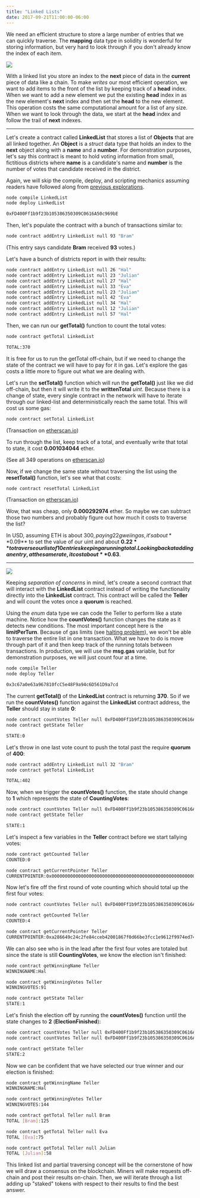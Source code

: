 ```yaml
---
title: "Linked Lists"
date: 2017-09-21T11:00:00-06:00
---
```


We need an efficient structure to store a large number of entries that we can quickly traverse. The **mapping** data type in solidity is wonderful for storing information, but very hard to look through if you don't already know the index of each item.

<img src="/images/linkedlist.png" />

With a linked list you store an index to the **next** piece of data in the **current** piece of data like a chain. To make *writes* our most efficient operation, we want to add items to the front of the list by keeping track of a **head** index. When we want to add a new element we put the existing **head** index in as the new element's **next** index and then set the **head** to the new element. This operation costs the same computational amount for a list of any size. When we want to look through the data, we start at the **head** index and follow the trail of **next** indexes.

------------------------------------------------

Let's create a contract called **LinkedList** that stores a list of **Objects** that are all linked together. An **Object** is a *struct* data type that holds an index to the **next** object along with a **name** and a **number**. For demonstration purposes, let's say this contract is meant to hold voting information from small, fictitious districts where **name** is a candidate's name and **number** is the number of votes that candidate received in the district.

<!--RQC CODE solidity LinkedList/LinkedList.sol -->

Again, we will skip the compile, deploy, and scripting mechanics assuming readers have followed along from [previous explorations](/exploration/deployingacontract).

```bash
node compile LinkedList
node deploy LinkedList

0xFD400Ff1b9f23b105386350309C0616A50c969bE
```

Then, let's populate the contract with a bunch of transactions similar to:

```bash
node contract addEntry LinkedList null 93 "Bram"
```
(This entry says candidate **Bram** received **93** votes.)


Let's have a bunch of districts report in with their results:
```bash
node contract addEntry LinkedList null 26 "Hal"
node contract addEntry LinkedList null 23 "Julian"
node contract addEntry LinkedList null 27 "Hal"
node contract addEntry LinkedList null 33 "Eva"
node contract addEntry LinkedList null 23 "Julian"
node contract addEntry LinkedList null 42 "Eva"
node contract addEntry LinkedList null 34 "Hal"
node contract addEntry LinkedList null 12 "Julian"
node contract addEntry LinkedList null 57 "Hal"
```

Then, we can run our **getTotal()** function to count the total votes:

```bash
node contract getTotal LinkedList

TOTAL:370
```

It is free for us to run the getTotal off-chain, but if we need to change the state of the contract we will have to pay for it in gas. Let's explore the gas costs a little more to figure out what we are dealing with.

Let's run the **setTotal()** function which will run the **getTotal()** just like we did off-chain, but then it will write it to the **writtenTotal** *uint*. Because there is a change of state, every single contract in the network will have to iterate through our linked-list and deterministically reach the same total. This will cost us some gas:

```bash
node contract setTotal LinkedList
```

(Transaction on <a href="https://ropsten.etherscan.io/tx/0xb09dcff01d528aa00dd1cee5703dee4fc8ee6383afc310cedd279f13614dc9c0" target="_blank">etherscan.io</a>)

To run through the list, keep track of a total, and eventually write that total to state, it cost **0.001034044** ether.

(See all 349 operations on <a href="https://ropsten.etherscan.io/vmtrace?txhash=0xb09dcff01d528aa00dd1cee5703dee4fc8ee6383afc310cedd279f13614dc9c0" target="_blank">etherscan.io</a>)

Now, if we change the same state without traversing the list using the **resetTotal()** function, let's see what that costs:

```bash
node contract resetTotal LinkedList
```

(Transaction on <a href="https://ropsten.etherscan.io/tx/0x8fc15b5fe628b203323d0fe6c9f43bbf931066bfcdaf34f4185e83181a5a88d9" target="_blank">etherscan.io</a>)

Wow, that was cheap, only **0.000292974** ether. So maybe we can subtract those two numbers and probably figure out how much it costs to traverse the list?

In USD, assuming ETH is about $300, paying 22 gwei in gas, it's about **$0.09** to set the value of our uint and about **$0.22** to traverse our list of 10 entries keeping a running total. Looking back at adding an entry, at the same rate, it cost about **$0.63**.

--------------------------------------------------------------------------------------

<img src="/images/linkedlistteller.png" />

Keeping *separation of concerns* in mind, let's create a second contract that will interact with the **LinkedList** contract instead of writing the functionality directly into the **LinkedList** contract. This contract will be called the **Teller** and will count the votes once a **quorum** is reached.


<!--RQC CODE solidity Teller/Teller.sol -->

Using the *enum* data type we can code the Teller to perform like a state machine. Notice how the **countVotes()** function changes the state as it detects new conditions. The most important concept here is the **limitPerTurn**. Because of gas limits (see <a href="https://en.wikipedia.org/wiki/Halting_problem" target="_blank">halting problem</a>), we won't be able to traverse the entire list in one transaction. What we have to do is move through part of it and then keep track of the running totals between transactions. In production, we will use the **msg.gas** variable, but for demonstration purposes, we will just count four at a time.

```bash
node compile Teller
node deploy Teller

0x3c67a0e63a967810fcC5e48F9a94c6D561D9a7cd
```

The current **getTotal()** of the **LinkedList** contract is returning **370**. So if we run the **countVotes()** function against the **LinkedList** contract address, the **Teller** should stay in state **0**:

```bash
node contract countVotes Teller null 0xFD400Ff1b9f23b105386350309C0616A50c969bE
node contract getState Teller

STATE:0
```

Let's throw in one last vote count to push the total past the require **quorum** of **400**:

```bash
node contract addEntry LinkedList null 32 "Bram"
node contract getTotal LinkedList

TOTAL:402
```

Now, when we trigger the **countVotes()** function, the state should change to **1** which represents the state of **CountingVotes**:

```bash
node contract countVotes Teller null 0xFD400Ff1b9f23b105386350309C0616A50c969bE
node contract getState Teller

STATE:1
```

Let's inspect a few variables in the **Teller** contract before we start tallying votes:

```bash
node contract getCounted Teller
COUNTED:0

node contract getCurrentPointer Teller
CURRENTPOINTER:0x0000000000000000000000000000000000000000000000000000000000000000
```

Now let's fire off the first round of vote counting which should total up the first four votes:

```bash
node contract countVotes Teller null 0xFD400Ff1b9f23b105386350309C0616A50c969bE

node contract getCounted Teller
COUNTED:4

node contract getCurrentPointer Teller
CURRENTPOINTER:0xa286649c24c2fe84cceb42001867f0d66be3fcc1e9612f9974ed74d6fb86375f
```

We can also see who is in the lead after the first four votes are totaled but since the state is still **CountingVotes**, we know the election isn't finished:

```bash
node contract getWinningName Teller
WINNINGNAME:Hal

node contract getWinningVotes Teller
WINNINGVOTES:91

node contract getState Teller
STATE:1
```

Let's finish the election off by running the **countVotes()** function until the state changes to **2** (**ElectionFinished**):

```bash
node contract countVotes Teller null 0xFD400Ff1b9f23b105386350309C0616A50c969bE
node contract countVotes Teller null 0xFD400Ff1b9f23b105386350309C0616A50c969bE

node contract getState Teller
STATE:2
```

Now we can be confident that we have selected our true winner and our election is finished:

```bash
node contract getWinningName Teller
WINNINGNAME:Hal

node contract getWinningVotes Teller
WINNINGVOTES:144

node contract getTotal Teller null Bram
TOTAL [Bram]:125

node contract getTotal Teller null Eva
TOTAL [Eva]:75

node contract getTotal Teller null Julian
TOTAL [Julian]:58
```

This linked list and partial traversing concept will be the cornerstone of how we will draw a consensus on the blockchain. Miners will make requests off-chain and post their results on-chain. Then, we will iterate through a list adding up "staked" tokens with respect to their results to find the best answer.  
